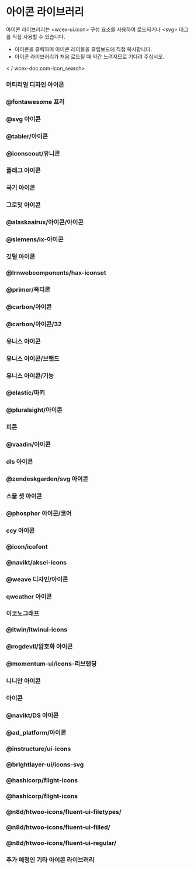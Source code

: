 <!--DESC: {icon:{name:"explore",pkg:"mdi",type:"filled"},id:1} -->

# 아이콘 라이브러리
아이콘 라이브러리는 \<wcex-ui.icon\> 구성 요소를 사용하여 로드되거나 \<svg\> 태그를 직접 사용할 수 있습니다.
- 아이콘을 클릭하여 아이콘 레이블을 클립보드에 직접 복사합니다.
- 아이콘 라이브러리가 처음 로드될 때 약간 느려지므로 기다려 주십시오.



<div 스타일 = "위치 : 고정, 상단 : 0;"><wcex-doc.com-icon_search >< / wcex-doc.com-icon_search></div>

### 머티리얼 디자인 아이콘
<div><wcex-doc.com-icons pkg="@material-design-icons/svg" ></wcex-doc.com-icons></div>

### @fontawesome 프리
<div><wcex-doc.com-icons pkg="@fortawesome/fontawesome-free/svgs" ></wcex-doc.com-icons></div>

### @svg 아이콘
<div><wcex-doc.com-icons pkg="@svg-icons" npm-scope="1" ></wcex-doc.com-icons></div>

### @tabler/아이콘
<div><wcex-doc.com-icons pkg="@tabler/icons/categories" ></wcex-doc.com-icons></div>


### @iconscout/유니콘
<div><wcex-doc.com-icons pkg="@iconscout/unicons/svg" ></wcex-doc.com-icons></div>

### 플래그 아이콘
<div><wcex-doc.com-icons pkg="플래그 아이콘/플래그" ></wcex-doc.com-icons></div>

### 국기 아이콘
<div><wcex-doc.com-icons pkg="country-flag-icons/flags" ></wcex-doc.com-icons></div>

### 그로밋 아이콘
<div><wcex-doc.com-icons pkg="grommet-icons" ></wcex-doc.com-icons></div>

### @alaskaairux/아이콘/아이콘
<div><wcex-doc.com-icons pkg="@alaskaairux/icons/dist/icons" ></wcex-doc.com-icons></div>

### @siemens/ix-아이콘
<div><wcex-doc.com-icons pkg="@siemens/ix-icons/dist" ></wcex-doc.com-icons></div>

### 깃털 아이콘
<div><wcex-doc.com-icons pkg="feather-icons/dist" ></wcex-doc.com-icons></div>

### @lrnwebcomponents/hax-iconset
<div><wcex-doc.com-icons pkg="@lrnwebcomponents/hax-iconset/lib/svgs" ></wcex-doc.com-icons></div>

### @primer/옥티콘
<div><wcex-doc.com-icons pkg="@primer/octicons/build" ></wcex-doc.com-icons></div>

### @carbon/아이콘
<div><wcex-doc.com-icons pkg="@carbon/icons/svg" ></wcex-doc.com-icons></div>

### @carbon/아이콘/32
<div><wcex-doc.com-icons pkg="@carbon/icons/svg/32" ></wcex-doc.com-icons></div>

### 유니스 아이콘
<div><wcex-doc.com-icons pkg="unis-icons/lib" ></wcex-doc.com-icons></div>

### 유니스 아이콘/브랜드
<div><wcex-doc.com-icons pkg="unis-icons/lib/brands" ></wcex-doc.com-icons></div>

### 유니스 아이콘/기능 
<div><wcex-doc.com-icons pkg="unis-icons/lib/functional" ></wcex-doc.com-icons></div>

### @elastic/마키
<div><wcex-doc.com-icons pkg="@elastic/maki" ></wcex-doc.com-icons></div>

### @pluralsight/아이콘
<div><wcex-doc.com-icons pkg="@pluralsight/icons/npm/svg" ></wcex-doc.com-icons></div>

### 피콘
<div><wcex-doc.com-icons pkg="picon" ></wcex-doc.com-icons></div>

### @vaadin/아이콘
<div><wcex-doc.com-icons pkg="@vaadin/icons/assets" ></wcex-doc.com-icons></div>

### dls 아이콘
<div><wcex-doc.com-icons pkg="dls-icons" ></wcex-doc.com-icons></div>

### @zendeskgarden/svg 아이콘
<div><wcex-doc.com-icons pkg="@zendeskgarden/svg-icons/src" ></wcex-doc.com-icons></div>

### 스물 셋 아이콘
<div><wcex-doc.com-icons pkg="twentythree-icons" ></wcex-doc.com-icons></div>

### @phosphor 아이콘/코어
<div><wcex-doc.com-icons pkg="@phosphor-icons/core/assets" ></wcex-doc.com-icons></div>

### ccy 아이콘
<div><wcex-doc.com-icons pkg="ccy-icons" ></wcex-doc.com-icons></div>

### @icon/icofont
<div><wcex-doc.com-icons pkg="@icon/icofont" ></wcex-doc.com-icons></div>

### @navikt/aksel-icons
<div><wcex-doc.com-icons pkg="@navikt/aksel-icons/dist" ></wcex-doc.com-icons></div>

### @weave 디자인/아이콘
<div><wcex-doc.com-icons pkg="@weave-design/icons/build/svg" ></wcex-doc.com-icons></div>

### qweather 아이콘
<div><wcex-doc.com-icons pkg="qweather-icons" ></wcex-doc.com-icons></div>

### 이코노그래프
<div><wcex-doc.com-icons pkg="ikonograph/dist" ></wcex-doc.com-icons></div>

### @itwin/itwinui-icons
<div><wcex-doc.com-icons pkg="@itwin/itwinui-icons" ></wcex-doc.com-icons></div>

### @rogdevil/암호화 아이콘
<div><wcex-doc.com-icons pkg="@rogdevil/crypto-icons/lib" ></wcex-doc.com-icons></div>

### @momentum-ui/icons-리브랜딩
<div><wcex-doc.com-icons pkg="@momentum-ui/icons-rebrand" ></wcex-doc.com-icons></div>

### 니니안 아이콘
<div><wcex-doc.com-icons pkg="ninian-icons/src" ></wcex-doc.com-icons></div>

### 아이콘
<div><wcex-doc.com-icons pkg="iconoir" ></wcex-doc.com-icons></div>

### @navikt/DS 아이콘
<div><wcex-doc.com-icons pkg="@navikt/ds-icons" ></wcex-doc.com-icons></div>

### @ad_platform/아이콘
<div><wcex-doc.com-icons pkg="@ad_platform/icons/dist" ></wcex-doc.com-icons></div>

### @instructure/ui-icons
<div><wcex-doc.com-icons pkg="@instructure/ui-icons/svg" ></wcex-doc.com-icons></div>

### @brightlayer-ui/icons-svg
<div><wcex-doc.com-icons pkg="@brightlayer-ui/icons-svg/." ></wcex-doc.com-icons></div>

### @hashicorp/flight-icons
<div><wcex-doc.com-icons pkg="@hashicorp/flight-icons" ></wcex-doc.com-icons></div>


### @hashicorp/flight-icons
<div><wcex-doc.com-icons pkg="@hashicorp/flight-icons" ></wcex-doc.com-icons></div>


### @n8d/htwoo-icons/fluent-ui-filetypes/
<div><wcex-doc.com-icons pkg="@n8d/htwoo-icons/fluent-ui-filetypes" ></wcex-doc.com-icons></div>


### @n8d/htwoo-icons/fluent-ui-filled/
<div><wcex-doc.com-icons pkg="@n8d/htwoo-icons/fluent-ui-filled" ></wcex-doc.com-icons></div>


### @n8d/htwoo-icons/fluent-ui-regular/
<div><wcex-doc.com-icons pkg="@n8d/htwoo-icons/fluent-ui-regular" ></wcex-doc.com-icons></div>

### 추가 예정인 기타 아이콘 라이브러리

